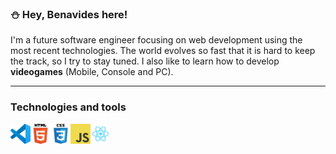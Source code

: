 ### ⛄ Hey, Benavides here!
I'm a future software engineer focusing on web development using the most recent technologies. The world evolves so fast that it is hard to keep the track, so I try to stay tuned. I also like to learn how to develop <strong>videogames</strong> (Mobile, Console and PC).
- - -
### Technologies and tools
<div>
  <a href="https://code.visualstudio.com/">
    <img align="left" src="https://raw.githubusercontent.com/github/explore/main/topics/visual-studio-code/visual-studio-code.png" alt="Visual Studio Code" width="32px" />
  </a>

  <a href="https://developer.mozilla.org/en-US/docs/Web/HTML">
    <img align="left" src="https://raw.githubusercontent.com/github/explore/main/topics/html/html.png" alt="HyperText  Markup Language" width="32px" />
  </a>

  <a href="https://developer.mozilla.org/en-US/docs/Web/CSS" >
    <img align="left" src="https://raw.githubusercontent.com/github/explore/main/topics/css/css.png" alt="Cascade Style Sheet" width="32px" />
  </a>

  <a href="https://developer.mozilla.org/en-US/docs/Web/JavaScript">
    <img align="left" src="https://raw.githubusercontent.com/github/explore/main/topics/javascript/javascript.png" alt="JavaScript" width="32px" />
  </a>

  <a href="https://reactjs.org/">
    <img align="left" src="https://raw.githubusercontent.com/github/explore/main/topics/react/react.png" alt="React.js" width="32px" />
  </a>
</div>
